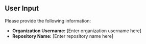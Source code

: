## User Input

Please provide the following information:

- **Organization Username:** [Enter organization username here]
- **Repository Name:** [Enter repository name here]
